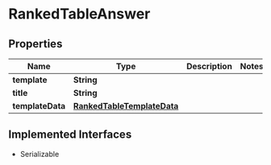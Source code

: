 

# RankedTableAnswer


## Properties

Name | Type | Description | Notes
------------ | ------------- | ------------- | -------------
**template** | **String** |  | 
**title** | **String** |  | 
**templateData** | [**RankedTableTemplateData**](RankedTableTemplateData.md) |  | 


## Implemented Interfaces

* Serializable


